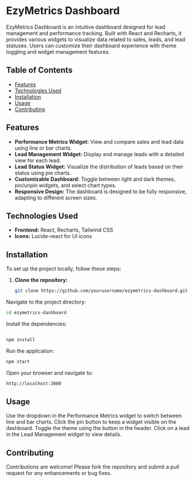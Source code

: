 # EzyMetrics Dashboard

EzyMetrics Dashboard is an intuitive dashboard designed for lead management and performance tracking. Built with React and Recharts, it provides various widgets to visualize data related to sales, leads, and lead statuses. Users can customize their dashboard experience with theme toggling and widget management features.

## Table of Contents

- [Features](#features)
- [Technologies Used](#technologies-used)
- [Installation](#installation)
- [Usage](#usage)
- [Contributing](#contributing)

## Features

- **Performance Metrics Widget:** View and compare sales and lead data using line or bar charts.
- **Lead Management Widget:** Display and manage leads with a detailed view for each lead.
- **Lead Status Widget:** Visualize the distribution of leads based on their status using pie charts.
- **Customizable Dashboard:** Toggle between light and dark themes, pin/unpin widgets, and select chart types.
- **Responsive Design:** The dashboard is designed to be fully responsive, adapting to different screen sizes.

## Technologies Used

- **Frontend:** React, Recharts, Tailwind CSS 
- **Icons:** Lucide-react for UI icons

## Installation

To set up the project locally, follow these steps:

1. **Clone the repository:**
   ```bash
   git clone https://github.com/yourusername/ezymetrics-dashboard.git
Navigate to the project directory:

   ```bash
cd ezymetrics-dashboard
```
Install the dependencies:

   ```bash

npm install
```
Run the application:

   ```bash
npm start
```
Open your browser and navigate to:
```bash
http://localhost:3000
```
## Usage
Use the dropdown in the Performance Metrics widget to switch between line and bar charts.
Click the pin button to keep a widget visible on the dashboard.
Toggle the theme using the button in the header.
Click on a lead in the Lead Management widget to view details.
## Contributing
Contributions are welcome! Please fork the repository and submit a pull request for any enhancements or bug fixes.
